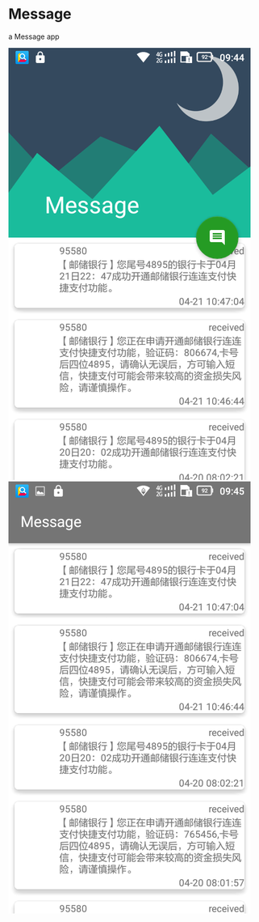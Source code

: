 # Message
a Message app

![ScreenShot](https://github.com/zhiyongzuo/Message/blob/master/app/src/main/res/drawable/j1.png)
![ScreenShot](https://github.com/zhiyongzuo/Message/blob/master/app/src/main/res/drawable/j2.png)
